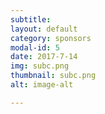 ```yaml
---
subtitle:
layout: default
category: sponsors
modal-id: 5
date: 2017-7-14
img: subc.png
thumbnail: subc.png 
alt: image-alt 

---
```



